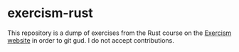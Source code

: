 # exercism-rust

This repository is a dump of exercises from the Rust course on the [Exercism website](https://exercism.org/tracks/rust) in order to git gud. I do not accept contributions.
